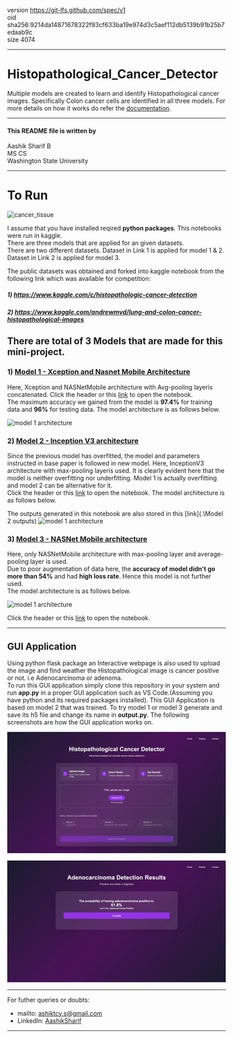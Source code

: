version https://git-lfs.github.com/spec/v1  
oid sha256:9214da14871678322f93cf633ba19e974d3c5aef112db5139b91b25b7edaab9c  
size 4074

_________________________________________________________________________________

# Histopathological_Cancer_Detector

Multiple models are created to learn and identify Histopathological cancer images.
Specifically Colon cancer cells are identified in all three models. 
For more details on how it works do refer the [documentation](./Documentations).
_________________________________________________________________________________
#### This README file is written by 

Aashik Sharif B    
MS CS  
Washington State University  
_________________________________________________________________________________
# To Run


![cancer_tissue](./images/cancer_tissue.jpg)  

I assume that you have installed reqired **python packages**. This notebooks were run in kaggle.  
There are three models that are applied for an given datasets.  
There are two different datasets. Dataset in Link 1 is applied for model 1 & 2.  
Dataset in Link 2 is applied for model 3. 

The public datasets was obtained and forked into kaggle notebook from the following link which was available for competition:  
##### 1) https://www.kaggle.com/c/histopathologic-cancer-detection
##### 2) https://www.kaggle.com/andrewmvd/lung-and-colon-cancer-histopathological-images


## There are total of **3 Models** that are made for this mini-project.
### 1) [Model 1 - Xception and Nasnet Mobile Architecture](./models/model1.ipynb)

Here, Xception and NASNetMobile architecture with Avg-pooling layeris concatenated. Click the header or this [link](./models/model1.ipynb) to open the notebook.  
The maximum accuracy we gained from the model is **97.4%** for training data and **96%** for testing data. The model architecture is as follows below. 

![model 1 architecture](./images/model1.png)
 
### 2) [Model 2 - Inception V3 architecture](./models/model2.ipynb)  
    
Since the previous model has overfitted, the model and parameters instructed in base paper is followed in new model. Here, InceptionV3 architecture with max-pooling layeris used.
It is clearly evident here that the model is neither overfitting nor underfitting. Model 1 is actually overfitting and model 2 can be alternative for it.  
Click the header or this [link](./models/model2.ipynb) to open the notebook.  The model architecture is as follows below. 

The outputs generated in this notebook are also stored in this [link](.\Model 2 outputs)
![model 1 architecture](./images/model2.png)
   
### 3) [Model 3 - NASNet Mobile architecture](./models/model3.ipynb)  

 Here, only NASNetMobile architecture with max-pooling layer and average-pooling layer is used.  
 Due to poor augmentation of data here, the **accuracy of model didn't go more than 54%** and had **high loss  rate**. Hence this model is not further used.   
 The model architecture is as follows below. 

![model 1 architecture](./images/model3.png)
 
 Click the header or this [link](./models/model3.ipynb) to open the notebook.  

_________________________________________________________________________________
## GUI Application

Using python flask package an Interactive webpage is also used to upload the image and find weather the Histopathological image is cancer positive or not. i.e Adenocarcinoma or adenoma.  
To run this GUI application simply clone this repository in your system and run **app.py** in a proper GUI application such as VS Code.(Assuming you have python and its required packages installed).
This GUI Application is based on model 2 that was trained. To try model 1 or model 3 generate and save its h5 file and change its name in **output.py**.
The following screenshots are how the GUI application  works on.   

![image1](./Images/gui1.jpg)  

![image1](./Images/gui2.jpg)  


_________________________________________________________________________________

For futher queries or doubts:  
* mailto: ashiktcy.s@gmail.com  
* LinkedIn: [AashikSharif](https://www.linkedin.com/in/aashiksharif/)

_________________________________________________________________________________
